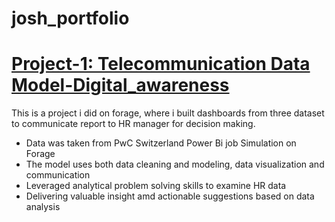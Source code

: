# josh_portfolio

# [Project-1: Telecommunication Data Model-Digital_awareness](https://github.com/ajeebs/Telecommunication-Data-Model)

This is a project i did on forage, where i built dashboards from three dataset to
communicate report to HR manager for decision making.
 - Data was taken from PwC Switzerland Power Bi job Simulation on Forage
 - The model uses both data cleaning and modeling, data visualization and communication
 - Leveraged analytical problem solving skills to examine HR data
 - Delivering valuable insight amd actionable suggestions based on data analysis


